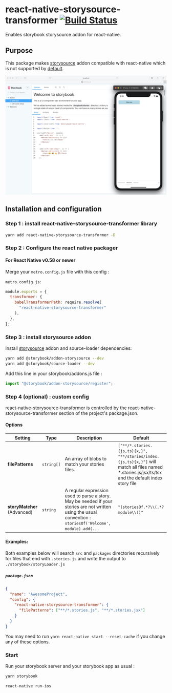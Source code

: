 # react-native-storysource-transformer [![Build Status](https://travis-ci.org/fabien88/react-native-storysource-transformer.svg?branch=master)](https://travis-ci.org/fabien88/react-native-storysource-transformer)

Enables storybook storysource addon for react-native.

## Purpose

This package makes [storysource](https://github.com/storybookjs/storybook/blob/master/addons/storysource) addon compatible with react-native which is not supported by [default](https://github.com/storybookjs/storybook/blob/master/ADDONS_SUPPORT.md).

![Storybook Screenshot](screenshot.jpg)

## Installation and configuration

### Step 1 : install react-native-storysource-transformer library

```bash
yarn add react-native-storysource-transformer -D
```

### Step 2 : Configure the react native packager

#### For React Native v0.58 or newer

Merge your `metro.config.js` file with this config :

`metro.config.js`:

```js
module.exports = {
  transformer: {
    babelTransformerPath: require.resolve(
      "react-native-storysource-transformer"
    ),
  },
};
```

### Step 3 : install storysource addon

Install [storysource](https://github.com/storybookjs/storybook/tree/master/addons/storysource) addon and source-loader dependencies:

```bash
yarn add @storybook/addon-storysource --dev
yarn add @storybook/source-loader --dev
```

Add this line in your storybook/addons.js file :

```js
import "@storybook/addon-storysource/register";
```

### Step 4 (optional) : custom config

react-native-storysource-transformer is controlled by the react-native-storysource-transformer section of the project's package.json.

#### Options

| Setting                     | Type       | Description                                                                                                                                                   | Default                                                                                                                                             |
| --------------------------- | ---------- | ------------------------------------------------------------------------------------------------------------------------------------------------------------- | --------------------------------------------------------------------------------------------------------------------------------------------------- |
| **filePatterns**            | `string[]` | An array of blobs to match your stories files.                                                                                                                | `["**/*.stories.{js,ts}{x,}", "**/stories/index.{js,ts}{x,}"]` will match all files named \*.stories.js/jsx/ts/tsx and the default index story file |
| **storyMatcher** (Advanced) | `string`   | A regular expression used to parse a story. May be needed if your stories are not written using the usual convention : `storiesOf('Welcome', module).add(...` | `"(storiesOf.*?\\(.*?module\\))"`                                                                                                                   |

#### Examples:

Both examples below will search `src` and `packages` directories recursively for files that end with `.stories.js` and write the output to `./storybook/storyLoader.js`

##### `package.json`

```json
{
  "name": "AwesomeProject",
  "config": {
    "react-native-storysource-transformer": {
      "filePatterns": ["**/*.stories.js", "**/*.stories.jsx"]
    }
  }
}
```

You may need to run `yarn react-native start --reset-cache` if you change any of these options.

### Start

Run your storybook server and your storybook app as usual :

```bash
yarn storybook
```

```bash
react-native run-ios
```
